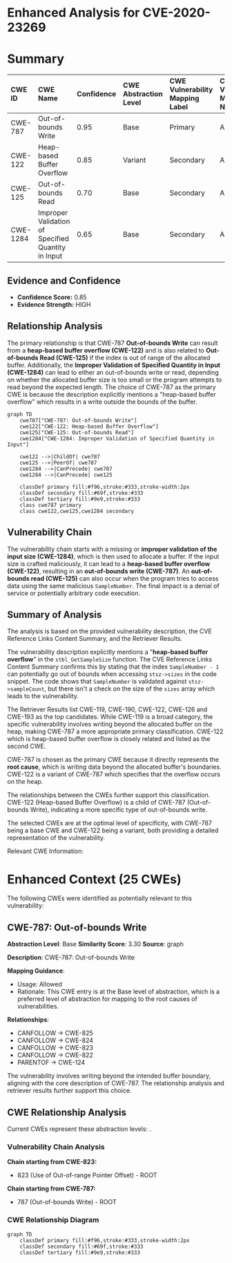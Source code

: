 # Enhanced Analysis for CVE-2020-23269

# Summary
| CWE ID  | CWE Name                                                                 | Confidence | CWE Abstraction Level | CWE Vulnerability Mapping Label | CWE-Vulnerability Mapping Notes |
| :-------- | :----------------------------------------------------------------------- | :---------- | :---------------------- | :------------------------------ | :------------------------------ |
| CWE-787   | Out-of-bounds Write                                                     | 0.95        | Base                    | Primary                         | Allowed                       |
| CWE-122   | Heap-based Buffer Overflow                                               | 0.85        | Variant                 | Secondary                       | Allowed                       |
| CWE-125   | Out-of-bounds Read                                                      | 0.70        | Base                    | Secondary                       | Allowed                       |
| CWE-1284  | Improper Validation of Specified Quantity in Input                       | 0.65        | Base                    | Secondary                       | Allowed                       |

## Evidence and Confidence

*   **Confidence Score:** 0.85
*   **Evidence Strength:** HIGH

## Relationship Analysis
The primary relationship is that CWE-787 **Out-of-bounds Write** can result from a **heap-based buffer overflow (CWE-122)** and is also related to **Out-of-bounds Read (CWE-125)** if the index is out of range of the allocated buffer. Additionally, the **Improper Validation of Specified Quantity in Input (CWE-1284)** can lead to either an out-of-bounds write or read, depending on whether the allocated buffer size is too small or the program attempts to read beyond the expected length.
The choice of CWE-787 as the primary CWE is because the description explicitly mentions a "heap-based buffer overflow" which results in a write outside the bounds of the buffer.

```mermaid
graph TD
    cwe787["CWE-787: Out-of-bounds Write"]
    cwe122["CWE-122: Heap-based Buffer Overflow"]
    cwe125["CWE-125: Out-of-bounds Read"]
    cwe1284["CWE-1284: Improper Validation of Specified Quantity in Input"]

    cwe122 -->|ChildOf| cwe787
    cwe125 -->|PeerOf| cwe787
    cwe1284 -->|CanPrecede| cwe787
    cwe1284 -->|CanPrecede| cwe125
    
    classDef primary fill:#f96,stroke:#333,stroke-width:2px
    classDef secondary fill:#69f,stroke:#333
    classDef tertiary fill:#9e9,stroke:#333
    class cwe787 primary
    class cwe122,cwe125,cwe1284 secondary
```

## Vulnerability Chain
The vulnerability chain starts with a missing or **improper validation of the input size (CWE-1284)**, which is then used to allocate a buffer. If the input size is crafted maliciously, it can lead to a **heap-based buffer overflow (CWE-122)**, resulting in an **out-of-bounds write (CWE-787)**. An **out-of-bounds read (CWE-125)** can also occur when the program tries to access data using the same malicious `SampleNumber`. The final impact is a denial of service or potentially arbitrary code execution.

## Summary of Analysis
The analysis is based on the provided vulnerability description, the CVE Reference Links Content Summary, and the Retriever Results.

The vulnerability description explicitly mentions a "**heap-based buffer overflow**" in the `stbl_GetSampleSize` function. The CVE Reference Links Content Summary confirms this by stating that the index `SampleNumber - 1` can potentially go out of bounds when accessing `stsz->sizes` in the code snippet.
The code shows that `SampleNumber` is validated against `stsz->sampleCount`, but there isn't a check on the size of the `sizes` array which leads to the vulnerability.

The Retriever Results list CWE-119, CWE-190, CWE-122, CWE-126 and CWE-193 as the top candidates. While CWE-119 is a broad category, the specific vulnerability involves writing beyond the allocated buffer on the heap, making CWE-787 a more appropriate primary classification. CWE-122 which is heap-based buffer overflow is closely related and listed as the second CWE.

CWE-787 is chosen as the primary CWE because it directly represents the **root cause**, which is writing data beyond the allocated buffer's boundaries. CWE-122 is a variant of CWE-787 which specifies that the overflow occurs on the heap.

The relationships between the CWEs further support this classification. CWE-122 (Heap-based Buffer Overflow) is a child of CWE-787 (Out-of-bounds Write), indicating a more specific type of out-of-bounds write.

The selected CWEs are at the optimal level of specificity, with CWE-787 being a base CWE and CWE-122 being a variant, both providing a detailed representation of the vulnerability.

Relevant CWE Information:

# Enhanced Context (25 CWEs)
The following CWEs were identified as potentially relevant to this vulnerability:

## CWE-787: Out-of-bounds Write
**Abstraction Level**: Base
**Similarity Score**: 3.30
**Source**: graph

**Description**:
CWE-787: Out-of-bounds Write

**Mapping Guidance**:
- Usage: Allowed
- Rationale: This CWE entry is at the Base level of abstraction, which is a preferred level of abstraction for mapping to the root causes of vulnerabilities.

**Relationships**:
- CANFOLLOW -> CWE-825
- CANFOLLOW -> CWE-824
- CANFOLLOW -> CWE-823
- CANFOLLOW -> CWE-822
- PARENTOF -> CWE-124

The vulnerability involves writing beyond the intended buffer boundary, aligning with the core description of CWE-787. The relationship analysis and retriever results further support this choice.


## CWE Relationship Analysis

Current CWEs represent these abstraction levels: .


### Vulnerability Chain Analysis

**Chain starting from CWE-823:**
- 823 (Use of Out-of-range Pointer Offset) - ROOT


**Chain starting from CWE-787:**
- 787 (Out-of-bounds Write) - ROOT



### CWE Relationship Diagram

```mermaid
graph TD
    classDef primary fill:#f96,stroke:#333,stroke-width:2px
    classDef secondary fill:#69f,stroke:#333
    classDef tertiary fill:#9e9,stroke:#333
```